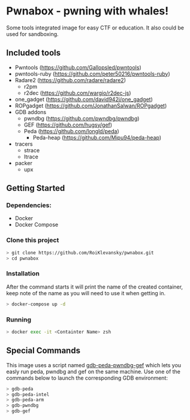 # Pwnabox - pwning with whales!

Some tools integrated image for easy CTF or education. It also could be used for sandboxing.

## Included tools

* Pwntools (https://github.com/Gallopsled/pwntools)
* pwntools-ruby (https://github.com/peter50216/pwntools-ruby)
* Radare2 (https://github.com/radare/radare2)
  * r2pm
  * r2dec (https://github.com/wargio/r2dec-js)
* one\_gadget (https://github.com/david942j/one_gadget)
* ROPgadget (https://github.com/JonathanSalwan/ROPgadget)
* GDB addons
  * pwndbg (https://github.com/pwndbg/pwndbg)
  * GEF (https://github.com/hugsy/gef)
  * Peda (https://github.com/longld/peda)
    * Peda-heap (https://github.com/Mipu94/peda-heap)
* tracers
  * strace
  * ltrace
* packer
  * upx

## Getting Started

### Dependencies:

- Docker
- Docker Compose

### Clone this project

```bash
> git clone https://github.com/RoiKlevansky/pwnabox.git
> cd pwnabox
```

### Installation

After the command starts it will print the name of the created container,
keep note of the name as you will need to use it when getting in.

```bash
> docker-compose up -d
```

### Running

```bash
> docker exec -it <Containter Name> zsh
```

## Special Commands

This image uses a script named [gdb-peda-pwndbg-gef](https://github.com/RoiKlevansky/gdb-peda-pwndbg-gef) which lets you easly run peda, pwndbg and gef
on the same machine. Use one of the commands below to launch the corresponding GDB environment:

```bash
> gdb-peda
> gdb-peda-intel
> gdb-peda-arm
> gdb-pwndbg
> gdb-gef
```
